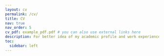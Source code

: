 ```yaml
---
layout: cv
permalink: /cv/
title: CV
nav: true
nav_order: 5
cv_pdf: example_pdf.pdf # you can also use external links here
description: For better idea of my academic profile and work experience in the past, check the CV.
toc:
  sidebar: left
---
```

